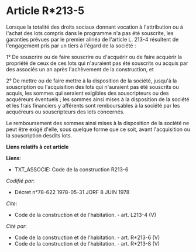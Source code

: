 # Article R*213-5

Lorsque la totalité des droits sociaux donnant vocation à l'attribution ou à l'achat des lots compris dans le programme n'a
pas été souscrite, les garanties prévues par le premier alinéa de l'article L. 213-4 résultent de l'engagement pris par un
tiers à l'égard de la société : 

1° De souscrire ou de faire souscrire ou d'acquérir ou de faire acquérir la propriété de ceux de ces lots qui n'auraient pas
été souscrits ou acquis par des associés un an après l'achèvement de la construction, et 

2° De mettre ou de faire mettre à la disposition de la société, jusqu'à la souscription ou l'acquisition des lots qui
n'auraient pas été souscrits ou acquis, les sommes qui seraient exigibles des souscripteurs ou des acquéreurs éventuels ; les
sommes ainsi mises à la disposition de la société et les frais financiers y afférents sont remboursables à la société par les
acquéreurs ou souscripteurs des lots concernés. 

Le remboursement des sommes ainsi mises à la disposition de la société ne peut être exigé d'elle, sous quelque forme que ce
soit, avant l'acquisition ou la souscription desdits lots.

**Liens relatifs à cet article**

**Liens**:

  - TXT_ASSOCIE: Code de la construction R213-6

_Codifié par_:

  - Décret n°78-622 1978-05-31 JORF 8 JUIN 1978

_Cite_:

  - Code de la construction et de l'habitation. - art. L213-4 (V)

_Cité par_:

  - Code de la construction et de l'habitation. - art. R*213-6 (V)
  - Code de la construction et de l'habitation. - art. R*213-8 (V)
